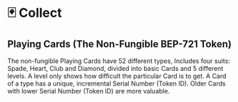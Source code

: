 # 🃏 Collect

## Playing Cards \(The Non-Fungible BEP-721 Token\)

The non-fungible Playing Cards have 52 different types, Includes four suits: Spade, Heart, Club and Diamond, divided into basic Cards and 5 different levels. A level only shows how difficult the particular Card is to get. A Card of a type has a unique, incremental Serial Number \(Token ID\). Older Cards with lower Serial Number \(Token ID\) are more valuable.



